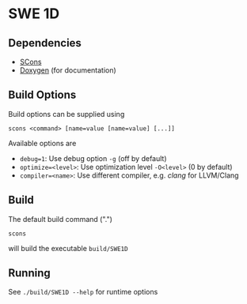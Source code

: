 # SWE 1D

## Dependencies

* [SCons](http://www.scons.org)
* [Doxygen](http://doxygen.org) (for documentation)

## Build Options

Build options can be supplied using 

    scons <command> [name=value [name=value] [...]]

Available options are

* `debug=1`: Use debug option `-g` (off by default)
* `optimize=<level>`: Use optimization level `-O<level>` (0 by default)
* `compiler=<name>`: Use different compiler, e.g. *clang* for LLVM/Clang

## Build

The default build command (".")

    scons
    
will build the executable `build/SWE1D`

## Running

See `./build/SWE1D --help` for runtime options

